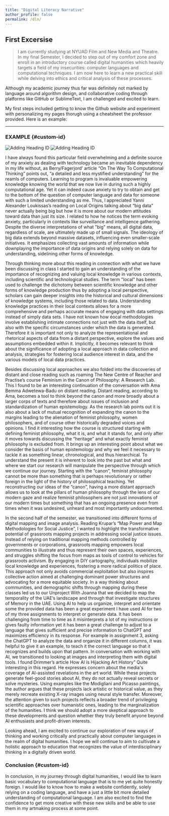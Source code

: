 ```yaml
---
title: "Digital Literacy Narrative"
author_profile: false
permalink: /dln/
---
```

## First Excersise

> I am currently studying at NYUAD Film and New Media and Theatre. In my final Semester, I decided to step out of my comfort zone and enroll in an introductory course called digital humanities which heavily targets a field of my insecurities: computer languages and computational techniques. I am now here to learn a new practical skill while delving into ethics and critical analysis of these processes. 

Although my academic journey thus far was definitely not marked by language around algorithm design, and collaborative coding through platforms like GitHub or SublimeText, I am challenged and excited to learn.

My first steps included getting to know the Github website and experiment with personalizing my pages thorugh using a cheatsheet the professor provided. Here is an example:

---
### EXAMPLE {#custom-id}

![Adding Heading ID](/assets/images/collage1.jpg)
![Adding Heading ID](/assets/images/collage2.jpg)



I have always found this particular field overwhelming and a definite source of my anxiety as dealing with technology became an inevitable dependency in my life without, as Berry/Fagerjord’ article “On The Way To Computational Thinking” points out, “a detailed and less mystified understanding” for the reamls of computers. Learning to program is invaluable empowering knowledge knowing the world that we now live in during such a highly computational age. Yet it can indeed cause anxiety to try to obtain and get to the bottom of the question of computer language and data for someone with such a limited understanding as me. Thus, I appreciated Yanni Alexander Loukissas’s reading on Local Origins talking about “big data” never actually being big but how it is more about our modern attitudes toward data than just its size. I related to how he notices the term evoking anxiety, particularly in contexts like surveillance and intelligence gathering. Despite the diverse interpretations of what "big" means, all digital data, regardless of scale, are ultimately made up of small signals. The ideology of big data extends beyond massive datasets, influencing even smaller-scale initiatives. It emphasizes collecting vast amounts of information while downplaying the importance of data origins and relying solely on data for understanding, sidelining other forms of knowledge.

Through thinking more about this reading in connection with what we have been discussing in class I started to gain an understanding of the importance of recognizing and valuing local knowledge in various contexts, including scientific and technological studies. The term "local" has been used to challenge the dichotomy between scientific knowledge and other forms of knowledge production thus by adopting a local perspective, scholars can gain deeper insights into the historical and cultural dimensions of knowledge systems, including those related to data. Understanding knowledge practices in their local contexts allows for a more comprehensive and perhaps accurate means of engaging with data settings instead
of simply data sets. I have not known how éocal methodologies involve establishing intimate connections not just with the data itself, but also with the specific circumstances under which the data is generated. Therefore it is important not only to analyze the representational and rhetorical aspects of data from a distant perspective, explore the values and assumptions embedded within it. Implicitly, it becomes relevant to think about the significance of adopting a local approach in data collection and analysis, strategies for fostering local audience interest in data, and the various models of local data practices.

Besides discussing local approaches we also folded into the discoveries of distant and close reading such as roaming The New Centre of Reacher and Practise’s course Feminism in the Canon of Philosophy: A Research Lab. This I found to be an interesting continuation of the conversation with Ama Bemma Adwetewa-Badu on distant reading. Distant reading, according to Ama, becomes a tool to think beyond the canon and more broadly about a larger corps of texts and therefore about issues of inclusion and standardization of human epistemology. As the research lab points out it is also about a lack of mutual recognition of expanding the canon to the margins leading to the alienation of feminist philosophy, women philosophers, and of course other historically degraded voices and opinions. I find it interesting how the course is structured starting with defining feminist philosophy, what it is, and what it stands for, and only after it moves towards discussing the “heritage” and what exactly feminist philosophy is excluded from. It brings up an interesting point about what we consider the basis of human epistemology and why we feel it necessary to tackle it as something linear, chronological, and thus hierarchical. To understand the present it is inherent to look into the past but what and where we start our research will manipulate the perspective through which we continue our journey. Starting with the “canon”, feminist philosophy cannot be more than something that is perhaps revolutionary or rather foreign in the light of the history of philosophical teaching. Yet reconstructing our ideas of the “canon”, having a more distant approach allows us to look at the pillars of human philosophy through the lens of our modern gaze and realize feminist philosophers are not just innovations of our modern times but something that has an ongoing presence even from times when it was undesired, unheard and most importantly undocumented. 

In the second half of the semester, we transitioned into different forms of digital mapping and image analysis.
Reading Krupar’s “Map Power and Map Methodologies for Social Justice”, I wanted to highlight the transformative potential of grassroots mapping projects in addressing social justice issues. Instead of relying on traditional mapping methods controlled by governments or corporations, grassroots mapping empowers local communities to illustrate and thus represent their own spaces, experiences, and struggles shifting the focus from maps as tools of control to vehicles for grassroots activism. By engaging in DIY cartography, individuals mobilize local knowledge and experiences, fostering a more radical politics of place. This approach not only avoids commercial exploitation but also inspires collective action aimed at challenging dominant power structures and advocating for a more equitable society.
In a way thinking about communities, and demographic shifts through mapping during these classes led us to our Unproject With Joanna that we decided to map the temporality of the UAE’s landscape and through that investigate structures of Memory in the UAE. 
Using AI to help us organize, interpret and orientate some the provided data has been a great experiment I have used AI for two of my three assignments to interpret or generate data. It has been challenging from time to time as it misinterprets a lot of my instructions or gives faulty information yet it has been a great challenge to adjust to a language that gives sufficient and precise information to ChatGPT and maximizes efficiency in its response.  For example in assignment 3, asking the ChatGPT to analyze the data and organize it in different columns,  it was helpful to give it an example, to teach it the correct language so that it recognizes and builds upon that pattern.
In conversation with working with AI, we transitioned to looking at images and interpreting them with digital tools. 
I found Drimmer’s article How AI is Hijacking Art History”
Quite interesting in this regard. 
He expresses concern about the media's coverage of AI-assisted revelations in the art world. While these projects generate feel-good stories about AI, they do not actually reveal secrets or solve mysteries. Using examples like the Modigliani and Picasso paintings, the author argues that these projects lack artistic or historical value, as they merely recreate existing X-ray images using neural style transfer. Moreover, the attention given to such projects reflects a broader trend of privileging scientific approaches over humanistic ones, leading to the marginalization of the humanities. I think we should adopt a more skeptical approach to these developments and question whether they truly benefit anyone beyond AI enthusiasts and profit-driven interests.


Looking ahead, I  am excited to continue our exploration of new ways of thinking and working critically and practically about computer languages in the realm of digital humanities. I hope we will continue to aim to cultivate a holistic approach to education that recognizes the value of interdisciplinary thinking in a digitally driven world.

### Conclusion {#custom-id}
In conclusion, in my journey through digital humanities, I would like to learn basic vocabulary to computational language that is to me yet quite honestly foreign. I would like to know how to make a website confidently, solely relying on a coding language, and have a just a little bit more detailed understanding of computational language. I am also excited to find the confidence to get more creative with these new skills and be able to use them in my artmaking process at some point.
 

